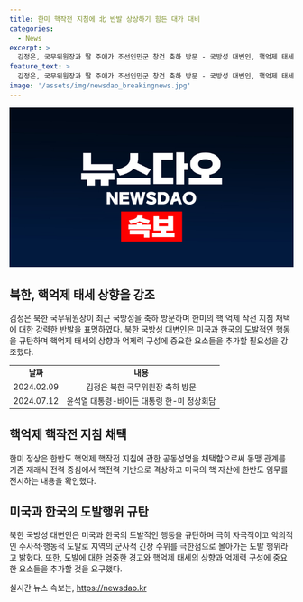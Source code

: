 ```yaml
---
title: 한미 핵작전 지침에 北 반발 상상하기 힘든 대가 대비
categories:
  - News
excerpt: >
  김정은, 국무위원장과 딸 주애가 조선인민군 창건 축하 방문 - 국방성 대변인, 핵억제 태세 상향을 요구하며 미국과 한국의 도발행위 강력 규탄. 한미 정상의 한반도 핵억제 핵작전 지침에 대한 공동성명 채택에 대한 반발. 미국 대통령과의 한미 정상회담 갖고 인도태평양 지역 안보를 위한 핵전력 강화로 평시에도 대응.
feature_text: >
  김정은, 국무위원장과 딸 주애가 조선인민군 창건 축하 방문 - 국방성 대변인, 핵억제 태세 상향을 요구하며 미국과 한국의 도발행위 강력 규탄. 한미 정상의 한반도 핵억제 핵작전 지침에 대한 공동성명 채택에 대한 반발. 미국 대통령과의 한미 정상회담 갖고 인도태평양 지역 안보를 위한 핵전력 강화로 평시에도 대응.
image: '/assets/img/newsdao_breakingnews.jpg'
---
```


<p><img src="/assets/img/newsdao_breakingnews.jpg" alt="implanttips 속보" /></p>

<h2 data-ke-size="size26">북한, 핵억제 태세 상향을 강조</h2>

<p data-ke-size="size16">김정은 북한 국무위원장이 최근 국방성을 축하 방문하며 한미의 핵 억제 작전 지침 채택에 대한 강력한 반발을 표명하였다. 북한 국방성 대변인은 미국과 한국의 도발적인 행동을 규탄하며 핵억제 태세의 상향과 억제력 구성에 중요한 요소들을 추가할 필요성을 강조했다.</p>

<table>
  <tr>
    <td style="text-align: center; height: 17px;"><b>날짜</b></td>
    <td style="text-align: center; height: 17px;"><b>내용</b></td>
  </tr>
  <tr>
    <td style="text-align: center; height: 17px;">2024.02.09</td>
    <td style="text-align: center; height: 17px;">김정은 북한 국무위원장 축하 방문</td>
  </tr>
  <tr>
    <td style="text-align: center; height: 17px;">2024.07.12</td>
    <td style="text-align: center; height: 17px;">윤석열 대통령-바이든 대통령 한-미 정상회담</td>
  </tr>
</table>

<h2 data-ke-size="size26">핵억제 핵작전 지침 채택</h2>

<p data-ke-size="size16">한미 정상은 한반도 핵억제 핵작전 지침에 관한 공동성명을 채택함으로써 동맹 관계를 기존 재래식 전력 중심에서 핵전력 기반으로 격상하고 미국의 핵 자산에 한반도 임무를 전시하는 내용을 확인했다.</p>

<h2 data-ke-size="size26">미국과 한국의 도발행위 규탄</h2>

<p data-ke-size="size16">북한 국방성 대변인은 미국과 한국의 도발적인 행동을 규탄하며 극히 자극적이고 악의적인 수사적·행동적 도발로 지역의 군사적 긴장 수위를 극한점으로 몰아가는 도발 행위라고 밝혔다. 또한, 도발에 대한 엄중한 경고와 핵억제 태세의 상향과 억제력 구성에 중요한 요소들을 추가할 것을 요구했다.</p>
실시간 뉴스 속보는, <a href="https://newsdao.kr" rel="dofollow">https://newsdao.kr</a>


